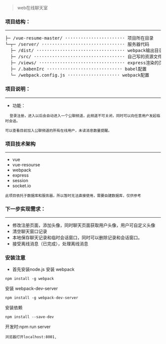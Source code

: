 > web在线聊天室

### 项目结构：
***
<pre>
├─ /vue-resume-master/ ······················· 项目所在目录
└─┬─ /server/ ································ 服务器代码
  ├─ /dist/ ·································· webpack输出目录
  ├─ /src/ ··································· 自己写的资源文件
  ├─ /views/ ································· express渲染的页面
  ├─ /.babenIrc ····························· babel配置
  └─ /webpack.config.js ···················· webpack配置
</pre>


### 项目说明：
***
  * 功能：
  ```
    登录注册，进入以后会自动进入一个公聊频道，此频道不可关闭，同时可以向任意用户发起临时会话。
  ```
    可以查看目前加入公聊频道的所有在线用户，未读消息数量提醒。

### 项目技术架构
***
*  vue
*  vue-resourse
*  webpack
*  express
*  session
*  socket.io
 
```
此项目依托于数据库和服务器，所以暂时无法直接使用，需要自建数据库，仅供参考
```

### 下一步实现需求：
***
 * 修改注册页面，添加头像，同时聊天页面获取用户头像，用户可自定义头像
 * 清空聊天窗口记录
 * 本地保存聊天记录和临时会话窗口，同时可以删除记录和会话窗口。
 * 接受离线消息（已完成），处理离线消息


### 安装注意
* 首先安装node.js
安装 webpack
```
npm install -g webpack
```
安装 webpack-dev-server
```
npm install -g webpack-dev-server
```
安装依赖 
```
npm install --save-dev
```
开发时:npm run server
```
浏览器打开localhost:8001,
```
